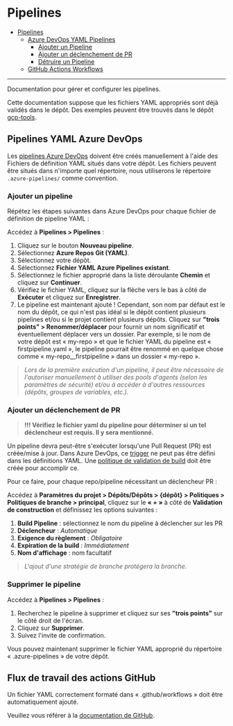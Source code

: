# Pipelines

- [Pipelines](#pipelines)
  - [Azure DevOps YAML Pipelines](#azure-devops-yaml-pipelines)
    - [Ajouter un Pipeline](#add-pipeline)
    - [Ajouter un déclenchement de PR](#add-pr-trigger)
    - [Détruire un Pipeline](#delete-pipeline)
  - [GitHub Actions Workflows](#github-actions-workflows)

--------------------------------------

Documentation pour gérer et configurer les pipelines.

Cette documentation suppose que les fichiers YAML appropriés sont déjà validés dans le dépôt. Des exemples peuvent être trouvés dans le dépôt [gcp-tools](https://github.com/ssc-spc-ccoe-cei/gcp-tools/tree/main/pipeline-samples/).

## Pipelines YAML Azure DevOps

Les [pipelines Azure DevOps](https://learn.microsoft.com/en-us/azure/devops/pipelines/get-started/key-pipelines-concepts?view=azure-devops) doivent être créés manuellement à l'aide des Fichiers de définition YAML situés dans votre dépôt. Les fichiers peuvent être situés dans n'importe quel répertoire, nous utiliserons le répertoire `.azure-pipelines/` comme convention.

### Ajouter un pipeline

Répétez les étapes suivantes dans Azure DevOps pour chaque fichier de définition de pipeline YAML :

Accédez à **Pipelines > Pipelines** :

1. Cliquez sur le bouton **Nouveau pipeline**.
1. Sélectionnez **Azure Repos Git (YAML)**.
1. Sélectionnez votre dépôt.
1. Sélectionnez **Fichier YAML Azure Pipelines existant**.
1. Sélectionnez le fichier approprié dans la liste déroulante **Chemin** et cliquez sur **Continuer**.
1. Vérifiez le fichier YAML, cliquez sur la flèche vers le bas à côté de **Exécuter** et cliquez sur **Enregistrer**.
1. Le pipeline est maintenant ajouté !
Cependant, son nom par défaut est le nom du dépôt, ce qui n'est pas idéal si le dépôt contient plusieurs pipelines et/ou si le projet contient plusieurs dépôts.
Cliquez sur **"trois points" > Renommer/déplacer** pour fournir un nom significatif et éventuellement déplacer vers un dossier.
Par exemple, si le nom de votre dépôt est « my-repo » et que le fichier YAML du pipeline est « firstpipeline.yaml », le pipeline pourrait être renommé en quelque chose comme « my-repo__firstpipeline » dans un dossier « my-repo ».

> *Lors de la première exécution d'un pipeline, il peut être nécessaire de l'autoriser manuellement à utiliser des pools d'agents (selon les paramètres de sécurité) et/ou à accéder à d'autres ressources (dépôts, groupes de variables, etc.).*

### Ajouter un déclenchement de PR

> **!!! Vérifiez le fichier yaml du pipeline pour déterminer si un tel déclencheur est requis. Il y sera mentionné.**

Un pipeline devra peut-être s'exécuter lorsqu'une Pull Request (PR) est créée/mise à jour. Dans Azure DevOps, ce [trigger](https://learn.microsoft.com/en-us/azure/devops/pipelines/repos/azure-repos-git?view=azure-devops&tabs=yaml#pr-triggers) ne peut pas être défini dans les définitions YAML. Une [politique de validation de build](https://docs.microsoft.com/en-us/azure/devops/repos/git/branch-policies?view=azure-devops&tabs=browser#build-validation) doit être créée pour accomplir ce.

Pour ce faire, pour chaque repo/pipeline nécessitant un déclencheur PR :

Accédez à **Paramètres du projet > Dépôts/Dépôts > {dépôt} > Politiques > Politiques de branche > principal**, cliquez sur le **« + »** à côté de **Validation de construction** et définissez les options suivantes :

1. **Build Pipeline** : sélectionnez le nom du pipeline à déclencher sur les PR
1. **Déclencheur** : *Automatique*
1. **Exigence du règlement** : *Obligatoire*
1. **Expiration de la build** : *Immédiatement*
1. **Nom d'affichage** : nom facultatif

> *L'ajout d'une stratégie de branche protégera la branche.*

### Supprimer le pipeline

Accédez à **Pipelines > Pipelines** :

1. Recherchez le pipeline à supprimer et cliquez sur ses **"trois points"** sur le côté droit de l'écran.
1. Cliquez sur **Supprimer**.
1. Suivez l'invite de confirmation.

Vous pouvez maintenant supprimer le fichier YAML approprié du répertoire « .azure-pipelines » de votre dépôt.

## Flux de travail des actions GitHub

Un fichier YAML correctement formaté dans « .github/workflows » doit être automatiquement ajouté.

Veuillez vous référer à la [documentation de GitHub](https://docs.github.com/en/actions/using-workflows/about-workflows).
